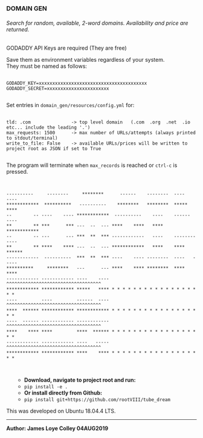 ### DOMAIN GEN

###### Search for random, available, 2-word domains. Availability and price are returned.

GODADDY API Keys are required (They are free)

Save them as environment variables regardless of your system.<br>
They must be named as follows:

<pre>
  <code>
GODADDY_KEY=xxxxxxxxxxxxxxxxxxxxxxxxxxxxxxxxxxxxxxxx
GODADDY_SECRET=xxxxxxxxxxxxxxxxxxxxxxx
  </code>
</pre>


Set entries in <code>domain_gen/resources/config.yml</code> for:

<pre>
  <code>
tld: .com               -> top level domain   (.com  .org  .net  .io   etc... include the leading '.')
max_requests: 1500      -> max number of URLs/attempts (always printed to stdout/terminal)
write_to_file: False    -> available URLs/prices will be written to project root as JSON if set to True
  </code>
</pre>

The program will terminate when <code>max_records</code> is reached or <code>ctrl-c</code> is pressed.

<REQUIRES PYTHON3 ONLY>

<pre>
  <code>

----------     --------     ********      ------    --------  ----    ----
************  **********   ----------    ********   ********  *****   ****
--        -- ----    ---- ************  ----------    ----    ------  ----
**        ** ***      *** ---  --  --- ****    ****   ****    ************
--        -- ---      --- ***  **  *** ------------   ----    ------------
**        ** ****    **** ---  --  --- ************   ****    ****  ******
------------  ----------  ***  **  *** ----    ---- --------  ----   -----
**********     ********   ---      --- ****    **** ********  ****    ****
------------ ------------ ----    ---- ^^^^^^^^^^^^^^^^^^^^^^^^^^^^^^^^^^^
************ ************ *****   **** * * * * * * * * * * * * * * * * * *
----         ----         ------  ---- ^^^^^^^^^^^^^^^^^^^^^^^^^^^^^^^^^^^
****  ****** ************ ************ * * * * * * * * * * * * * * * * * *
----  ------ ------------ ------------ ^^^^^^^^^^^^^^^^^^^^^^^^^^^^^^^^^^^
****    **** ****         ****  ****** * * * * * * * * * * * * * * * * * *
------------ ------------ ----   ----- ^^^^^^^^^^^^^^^^^^^^^^^^^^^^^^^^^^^
************ ************ ****    **** * * * * * * * * * * * * * * * * * *

  </code>
</pre>


<ul>
    <ul>
      <li><b>Download, navigate to project root and run:</b></li>
      <li><code>pip install -e .</code></li>
      <li><b>Or install directly from Github:</b></li>
      <li><code>pip install git+https://github.com/rootVIII/tube_dream</code></li>
    </ul>
</ul>


This was developed on Ubuntu 18.04.4 LTS.
<hr>
<b>Author: James Loye Colley  04AUG2019</b><br><br>
